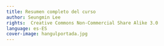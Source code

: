 ```yaml
---
title: Resumen completo del curso
author: Seungmin Lee
rights:  Creative Commons Non-Commercial Share Alike 3.0
language: es-ES
cover-image: hangulportada.jpg
---
```

